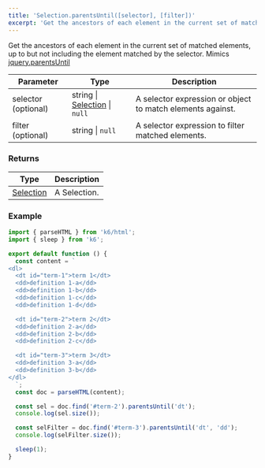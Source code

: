 ```yaml
---
title: 'Selection.parentsUntil([selector], [filter])'
excerpt: 'Get the ancestors of each element in the current set of matched elements, up to but not including the element matched by the selector.'
---
```


Get the ancestors of each element in the current set of matched elements, up to but not including the element matched by the selector.
Mimics [jquery.parentsUntil](https://api.jquery.com/parentsUntil/)

| Parameter           | Type                                                                     | Description                                                |
| ------------------- | ------------------------------------------------------------------------ | ---------------------------------------------------------- |
| selector (optional) | string \| [Selection](/javascript-api/v0.31/k6-html/selection) \| `null` | A selector expression or object to match elements against. |
| filter (optional)   | string \| `null`                                                         | A selector expression to filter matched elements.          |

### Returns

| Type                                                 | Description  |
| ---------------------------------------------------- | ------------ |
| [Selection](/javascript-api/v0.31/k6-html/selection) | A Selection. |

### Example

<CodeGroup labels={[]}>

```javascript
import { parseHTML } from 'k6/html';
import { sleep } from 'k6';

export default function () {
  const content = `
<dl>
  <dt id="term-1">term 1</dt>
  <dd>definition 1-a</dd>
  <dd>definition 1-b</dd>
  <dd>definition 1-c</dd>
  <dd>definition 1-d</dd>

  <dt id="term-2">term 2</dt>
  <dd>definition 2-a</dd>
  <dd>definition 2-b</dd>
  <dd>definition 2-c</dd>

  <dt id="term-3">term 3</dt>
  <dd>definition 3-a</dd>
  <dd>definition 3-b</dd>
</dl>
  `;
  const doc = parseHTML(content);

  const sel = doc.find('#term-2').parentsUntil('dt');
  console.log(sel.size());

  const selFilter = doc.find('#term-3').parentsUntil('dt', 'dd');
  console.log(selFilter.size());

  sleep(1);
}
```

</CodeGroup>

